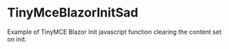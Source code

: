 # TinyMceBlazorInitSad

Example of TinyMCE Blazor Init javascript function clearing the content set on init.
